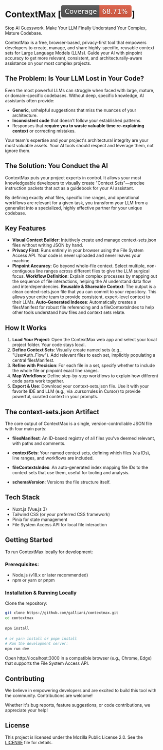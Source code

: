 # ContextMax [![Coverage Status](badges/coverage.svg)]

Stop AI Guesswork. Make Your LLM Finally Understand Your Complex, Mature Codebase.

ContextMax is a free, browser-based, privacy-first tool that empowers developers to create, manage, and share highly-specific, reusable context sets for Large Language Models (LLMs). Guide your AI with pinpoint accuracy to get more relevant, consistent, and architecturally-aware assistance on your most complex projects.


## The Problem: Is Your LLM Lost in Your Code?

Even the most powerful LLMs can struggle when faced with large, mature, or domain-specific codebases. Without deep, specific knowledge, AI assistants often provide:

- **Generic**, unhelpful suggestions that miss the nuances of your architecture.
- **Inconsistent code** that doesn't follow your established patterns.
- Responses that **require you to waste valuable time re-explaining context** or correcting mistakes.

Your team's expertise and your project's architectural integrity are your most valuable assets. Your AI tools should respect and leverage them, not ignore them.

## The Solution: You Conduct the AI

ContextMax puts your project experts in control. It allows your most knowledgeable developers to visually create "Context Sets"—precise instruction packets that act as a guidebook for your AI assistant.

By defining exactly what files, specific line ranges, and operational workflows are relevant for a given task, you transform your LLM from a generalist into a specialized, highly effective partner for your unique codebase.


## Key Features

- **Visual Context Builder**: Intuitively create and manage context-sets.json files without writing JSON by hand.
- **Privacy First**: Runs entirely in your browser using the File System Access API. Your code is never uploaded and never leaves your machine.
- **Pinpoint Accuracy**: Go beyond whole-file context. Select multiple, non-contiguous line ranges across different files to give the LLM surgical focus.
**Workflow Definition**: Explain complex processes by mapping out the sequence of file interactions, helping the AI understand data flow and interdependencies.
**Reusable & Shareable Context**: The output is a clean context-sets.json file that you can commit to your repository. This allows your entire team to provide consistent, expert-level context to their LLMs.
**Auto-Generated Indexes**: Automatically creates a filesManifest for robust file referencing and a fileContextsIndex to help other tools understand how files and context sets relate.


## How It Works

1. **Load Your Project**: Open the ContextMax web app and select your local project folder. Your code stays local.
2. **Define Context Sets**: Visually create named sets (e.g., "UserAuth_Flow"). Add relevant files to each set, implicitly populating a central filesManifest.
3. **Refine with Precision**: For each file in a set, specify whether to include the whole file or pinpoint exact line ranges.
4. **Map Workflows**: Define step-by-step workflows to explain how different code parts work together.
5. **Export & Use**: Download your context-sets.json file. Use it with your favorite IDE and LLM (e.g., via .cursorrules in Cursor) to provide powerful, curated context in your prompts.


## The context-sets.json Artifact

The core output of ContextMax is a single, version-controllable JSON file with four main parts:

- **filesManifest**: An ID-based registry of all files you've deemed relevant, with paths and comments.

- **contextSets**: Your named context sets, defining which files (via IDs), line ranges, and workflows are included.

- **fileContextsIndex**: 
An auto-generated index mapping file IDs to the context sets that use them, useful for tooling and analysis.

- **schemaVersion**: Versions the file structure itself.


## Tech Stack

- Nuxt.js (Vue.js 3)
- Tailwind CSS (or your preferred CSS framework)
- Pinia for state management
- File System Access API for local file interaction


## Getting Started

To run ContextMax locally for development:

### Prerequisites:

- Node.js (v18.x or later recommended)
- npm or yarn or pnpm

### Installation & Running Locally

Clone the repository:

```bash
git clone https://github.com/galliani/contextmax.git
cd contextmax

npm install

# or yarn install or pnpm install
# Run the development server:
npm run dev
```

Open http://localhost:3000 in a compatible browser (e.g., Chrome, Edge) that supports the File System Access API.


## Contributing

We believe in empowering developers and are excited to build this tool with the community. Contributions are welcome!

Whether it's bug reports, feature suggestions, or code contributions, we appreciate your help!


## License

This project is licensed under the Mozilla Public License 2.0. See the [LICENSE](LICENSE) file for details.